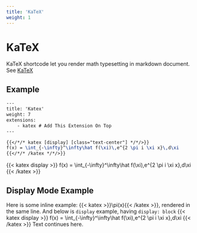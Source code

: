 ```yaml
---
title: 'KaTeX'
weight: 1
---
```


# KaTeX

KaTeX shortcode let you render math typesetting in markdown document. See [KaTeX](https://katex.org/)

## Example

```latex
---
title: 'Katex'
weight: 7
extensions:
    - katex # Add This Extension On Top
---
```

```latex
{{</*/* katex [display] [class="text-center"] */*/>}}
f(x) = \int_{-\infty}^\infty\hat f(\xi)\,e^{2 \pi i \xi x}\,d\xi
{{</*/* /katex */*/>}}
```



{{< katex display >}}
f(x) = \int_{-\infty}^\infty\hat f(\xi)\,e^{2 \pi i \xi x}\,d\xi
{{< /katex >}}



## Display Mode Example

Here is some inline example: {{< katex >}}\pi(x){{< /katex >}}, rendered in the same line. And below is `display` example, having `display: block`
{{< katex display >}}
f(x) = \int_{-\infty}^\infty\hat f(\xi)\,e^{2 \pi i \xi x}\,d\xi
{{< /katex >}}
Text continues here.

